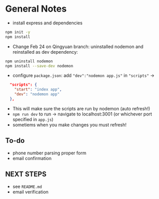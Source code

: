 # General Notes

* install express and dependencies

```bash
npm init -y
npm install
```

* Change Feb 24 on Qingyuan branch: uninstalled nodemon and reinstalled as dev dependency:
```bash
npm uninstall nodemon
npm install --save-dev nodemon
```

* configure `package.json`: add `"dev":"nodemon app.js"` in `"scripts"` ->

```json
  "scripts": {
    "start": "index app",
    "dev": "nodemon app"
  },
```
* This will make sure the scripts are run by nodemon (auto refresh!)
* `npm run dev` to run -> navigate to localhost:3001 (or whichever port specified in `app.js`)
* sometiems when you make changes you must refresh!

## To-do
* phone number parsing proper form
* email confirmation

## NEXT STEPS
* see `README.md`
* email verification